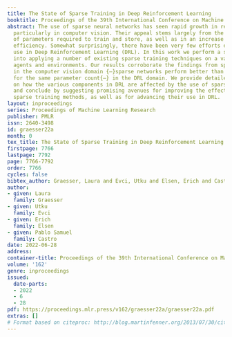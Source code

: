 ```yaml
---
title: The State of Sparse Training in Deep Reinforcement Learning
booktitle: Proceedings of the 39th International Conference on Machine Learning
abstract: The use of sparse neural networks has seen rapid growth in recent years,
  particularly in computer vision. Their appeal stems largely from the reduced number
  of parameters required to train and store, as well as in an increase in learning
  efficiency. Somewhat surprisingly, there have been very few efforts exploring their
  use in Deep Reinforcement Learning (DRL). In this work we perform a systematic investigation
  into applying a number of existing sparse training techniques on a variety of DRL
  agents and environments. Our results corroborate the findings from sparse training
  in the computer vision domain {–}sparse networks perform better than dense networks
  for the same parameter count{–} in the DRL domain. We provide detailed analyses
  on how the various components in DRL are affected by the use of sparse networks
  and conclude by suggesting promising avenues for improving the effectiveness of
  sparse training methods, as well as for advancing their use in DRL.
layout: inproceedings
series: Proceedings of Machine Learning Research
publisher: PMLR
issn: 2640-3498
id: graesser22a
month: 0
tex_title: The State of Sparse Training in Deep Reinforcement Learning
firstpage: 7766
lastpage: 7792
page: 7766-7792
order: 7766
cycles: false
bibtex_author: Graesser, Laura and Evci, Utku and Elsen, Erich and Castro, Pablo Samuel
author:
- given: Laura
  family: Graesser
- given: Utku
  family: Evci
- given: Erich
  family: Elsen
- given: Pablo Samuel
  family: Castro
date: 2022-06-28
address:
container-title: Proceedings of the 39th International Conference on Machine Learning
volume: '162'
genre: inproceedings
issued:
  date-parts:
  - 2022
  - 6
  - 28
pdf: https://proceedings.mlr.press/v162/graesser22a/graesser22a.pdf
extras: []
# Format based on citeproc: http://blog.martinfenner.org/2013/07/30/citeproc-yaml-for-bibliographies/
---
```


